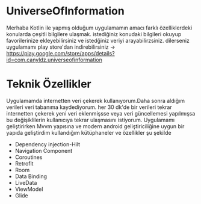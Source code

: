 # UniverseOfInformation

Merhaba Kotlin ile yapmış olduğum uygulamamın amacı farklı özelliklerdeki konularda çeşitli bilgilere ulaşmak. istediğiniz konudaki bilgileri okuyup favorilerinize ekleyebilirsiniz ve istedğiniz veriyi arayabilirzsiniz.
dilerseniz uygulamamı play store'dan indirebilirsiniz -> https://play.google.com/store/apps/details?id=com.canyldz.universeofinformation

# Teknik Özellikler
Uygulamamda internetten veri çekerek kullanıyorum.Daha sonra aldığım verileri veri tabanıma kaydediyorum. her 30 dk'de bir verileri tekrar internetten çekerek yeni veri eklenmişsse veya veri güncellemesi yapılmışsa bu değişiklilerin kullanıcıya tekrar ulaşmasını istiyorum.
Uygulamamı geliştirirken Mvvm yapısına ve modern android geliştiriciliğine uygun bir yapıda geliştirdim kullandığım kütüphaneler ve özellikler şu şekilde

- Dependency injection-Hilt
- Navigation Component
- Coroutines
- Retrofit
- Room
- Data Binding
- LiveData
- ViewModel
- Glide
